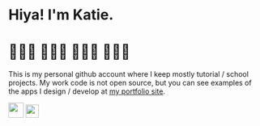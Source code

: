 # Hiya! I'm Katie.
# 👩🏻‍💻 👩🏻‍🎤 👩🏻‍🌾 👩🏻‍🎨
This is my personal github account where I keep mostly tutorial / school projects. My work code is not open source, but you can see examples of the apps I design / develop at [my portfolio site](https://www.katieloyd.com).  
  
<a href="https://www.linkedin.com/in/katiecamloyd/" target="_blank"><img src="https://content.linkedin.com/content/dam/me/business/en-us/amp/brand-site/v2/bg/LI-Bug.svg.original.svg" width="30px" /></a>  <a href="https://www.instagram.com/ktealoyd/"><img src="https://instagram-brand.com/wp-content/uploads/2016/11/Instagram_AppIcon_Aug2017.png?w=300" width="26px" /></a>
